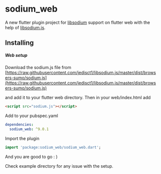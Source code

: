 # sodium_web

A new flutter plugin project for [libsodium](https://libsodium.gitbook.io/doc/) support on flutter web with the help of [libsodium.js](https://github.com/jedisct1/libsodium.js/).

## Installing

##### Web setup

Download the sodium.js file from [https://raw.githubusercontent.com/jedisct1/libsodium.js/master/dist/browsers-sumo/sodium.js](https://raw.githubusercontent.com/jedisct1/libsodium.js/master/dist/browsers-sumo/sodium.js)

and add it to your flutter web directory. Then in your web/index.html add  
```html
<script src="sodium.js"></script>
```

Add to your pubspec.yaml
```yaml
dependencies:
  sodium_web: ^9.0.1
```

Import the plugin
```dart
import 'package:sodium_web/sodium_web.dart';
```


And you are good to go : )

Check example directory for any issue with the setup.



